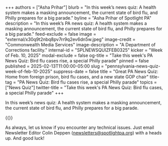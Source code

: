 +++
authors = ["Asha Prihar"]
blurb = "In this week’s news quiz: A health system makes a masking announcement, the current state of bird flu, and Philly prepares for a big parade."
byline = "Asha Prihar of Spotlight PA"
description = "In this week’s PA news quiz: A health system makes a masking announcement, the current state of bird flu, and Philly prepares for a big parade."
feed-exclude = false
image = "external/x30q9t2nbq8pv7rr9q2ev6dn5w.jpeg"
image-credit = "Commonwealth Media Services"
image-description = "A Department of Corrections facility."
internal-id = "SPLNEWSQUIZFEB0325"
kicker = "Week of Feb. 10, 2025"
modal-exclude = false
og-title = "Take this week's PA News Quiz: Bird flu cases rise, a special Philly parade"
pinned = false
published = 2025-02-13T11:00:00-05:00
slug = "pennsylvania-news-quiz-week-of-feb-10-2025"
suppress-date = false
title = "Great PA News Quiz: Home from foreign prison, bird flu cases, and a new state GOP chair"
title-tag = "PA News Quiz: Bird flu cases rise, a special Philly parade"
topics = ["News Quiz"]
twitter-title = "Take this week's PA News Quiz: Bird flu cases, a special Philly parade"
+++

In this week’s news quiz: A health system makes a masking announcement, the current state of bird flu, and Philly prepares for a big parade.

{{<typeform id="01JKXJYFRYAJ8GMDV7VWB2QYTH" >}}

As always, let us know if you encounter any technical issues. Just email Newsletter Editor Colin Deppen (newsletters@spotlightpa.org) with a heads up. And good luck!<strong><em></em></strong>

